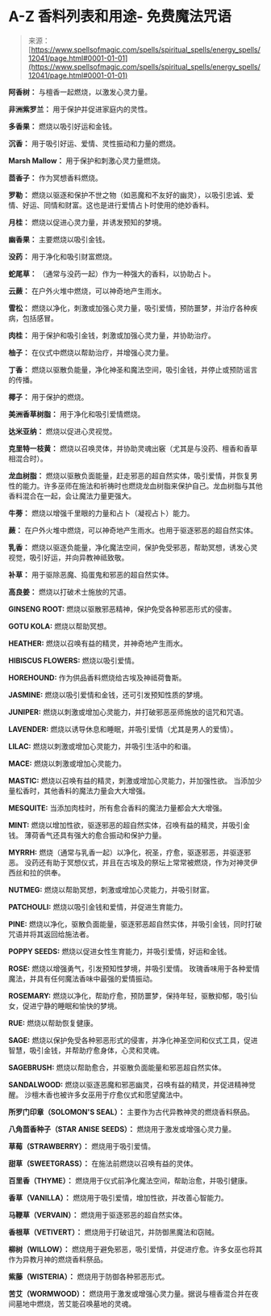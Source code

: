<!--yml

类别: 未分类

日期: 2024-06-12 18:49:30

-->

# A-Z 香料列表和用途- 免费魔法咒语

> 来源：[https://www.spellsofmagic.com/spells/spiritual_spells/energy_spells/12041/page.html#0001-01-01](https://www.spellsofmagic.com/spells/spiritual_spells/energy_spells/12041/page.html#0001-01-01)

**阿香树：** 与檀香一起燃烧，以激发心灵力量。

**非洲紫罗兰：** 用于保护并促进家庭内的灵性。

**多香果：** 燃烧以吸引好运和金钱。

**沉香：** 用于吸引好运、爱情、灵性振动和力量的燃烧。

**Marsh Mallow：** 用于保护和刺激心灵力量燃烧。

**茴香子：** 作为冥想香料燃烧。

**罗勒：** 燃烧以驱逐和保护不世之物（如恶魔和不友好的幽灵），以吸引忠诚、爱情、好运、同情和财富。这也是进行爱情占卜时使用的绝妙香料。

**月桂：** 燃烧以促进心灵力量，并诱发预知的梦境。

**幽香果：** 主要燃烧以吸引金钱。

**没药：** 用于净化和吸引财富燃烧。

**蛇尾草：** （通常与没药一起）作为一种强大的香料，以协助占卜。

**云蕨：** 在户外火堆中燃烧，可以神奇地产生雨水。

**雪松：** 燃烧以净化，刺激或加强心灵力量，吸引爱情，预防噩梦，并治疗各种疾病，包括感冒。

**肉桂：** 用于保护和吸引金钱，刺激或加强心灵力量，并协助治疗。

**柚子：** 在仪式中燃烧以帮助治疗，并增强心灵力量。

**丁香：** 燃烧以驱散负能量，净化神圣和魔法空间，吸引金钱，并停止或预防谣言的传播。

**椰子：** 用于保护的燃烧。

**美洲香草树脂：** 用于净化和吸引爱情燃烧。

**达米亚纳：** 燃烧以促进心灵视觉。

**克里特一枝黄：** 燃烧以召唤灵体，并协助灵魂出竅（尤其是与没药、檀香和香草相混合时）。

**龙血树脂：** 燃烧以驱散负面能量，赶走邪恶的超自然实体，吸引爱情，并恢复男性的能力。许多巫师在施法和祈祷时也燃烧龙血树脂来保护自己。龙血树脂与其他香料混合在一起，会让魔法力量更强大。

**牛蒡：** 燃烧以增强千里眼的力量和占卜（凝视占卜）能力。

**蕨：** 在户外火堆中燃烧，可以神奇地产生雨水。也用于驱逐邪恶的超自然实体。

**乳香：** 燃烧以驱逐负能量，净化魔法空间，保护免受邪恶，帮助冥想，诱发心灵视觉，吸引好运，并向异教神祗致敬。

**补草：** 用于驱除恶魔、捣蛋鬼和邪恶的超自然实体。

**高良姜：** 燃烧以打破术士施放的咒语。

**GINSENG ROOT:** 燃烧以驱散邪恶精神，保护免受各种邪恶形式的侵害。

**GOTU KOLA:** 燃烧以帮助冥想。

**HEATHER:** 燃烧以召唤有益的精灵，并神奇地产生雨水。

**HIBISCUS FLOWERS:** 燃烧以吸引爱情。

**HOREHOUND:** 作为供品香料燃烧给古埃及神祗荷鲁斯。

**JASMINE:** 燃烧以吸引爱情和金钱，还可引发预知性质的梦境。

**JUNIPER:** 燃烧以刺激或增加心灵能力，并打破邪恶巫师施放的诅咒和咒语。

**LAVENDER:** 燃烧以诱导休息和睡眠，并吸引爱情（尤其是男人的爱情）。

**LILAC:** 燃烧以刺激或增加心灵能力，并吸引生活中的和谐。

**MACE:** 燃烧以刺激或增加心灵能力。

**MASTIC:** 燃烧以召唤有益的精灵，刺激或增加心灵能力，并加强性欲。 当添加少量松香时，其他香料的魔法力量会大大增强。

**MESQUITE:** 当添加肉桂时，所有愈合香料的魔法力量都会大大增强。

**MINT:** 燃烧以增加性欲，驱逐邪恶的超自然实体，召唤有益的精灵，并吸引金钱。 薄荷香气还具有强大的愈合振动和保护力量。

**MYRRH:** 燃烧（通常与乳香一起）以净化，祝圣，疗愈，驱逐邪恶，并驱逐邪恶。 没药还有助于冥想仪式，并且在古埃及的祭坛上常常被燃烧，作为对神灵伊西丝和拉的供奉。

**NUTMEG:** 燃烧以帮助冥想，刺激或增加心灵能力，并吸引财富。

**PATCHOULI:** 燃烧以吸引金钱和爱情，并促进生育能力。

**PINE:** 燃烧以净化，驱散负面能量，驱逐邪恶超自然实体，并吸引金钱，同时打破咒语并将其返回给施法者。

**POPPY SEEDS:** 燃烧以促进女性生育能力，并吸引爱情，好运和金钱。

**ROSE:** 燃烧以增强勇气，引发预知性梦境，并吸引爱情。 玫瑰香味用于各种爱情魔法，并具有任何魔法香味中最强的爱情振动。

**ROSEMARY:** 燃烧以净化，帮助疗愈，预防噩梦，保持年轻，驱散抑郁，吸引仙女，促进宁静的睡眠和愉快的梦境。

**RUE:** 燃烧以帮助恢复健康。

**SAGE:** 燃烧以保护免受各种邪恶形式的侵害，并净化神圣空间和仪式工具，促进智慧，吸引金钱，并帮助疗愈身体，心灵和灵魂。

**SAGEBRUSH:** 燃烧以帮助愈合，并驱散负面能量和邪恶超自然实体。

**SANDALWOOD:** 燃烧以驱逐恶魔和邪恶幽灵，召唤有益的精灵，并促进精神觉醒。 沙檀木香也被许多女巫用于疗愈仪式和愿望魔法中。

**所罗门印章（SOLOMON'S SEAL）：** 主要作为古代异教神灵的燃烧香料祭品。

**八角茴香种子（STAR ANISE SEEDS）：** 燃烧用于激发或增强心灵力量。

**草莓（STRAWBERRY）：** 燃烧用于吸引爱情。

**甜草（SWEETGRASS）：** 在施法前燃烧以召唤有益的灵体。

**百里香（THYME）：** 燃烧用于仪式前净化魔法空间，帮助治愈，并吸引健康。

**香草（VANILLA）：** 燃烧用于吸引爱情，增加性欲，并改善心智能力。

**马鞭草（VERVAIN）：** 燃烧用于驱逐邪恶的超自然实体。

**香根草（VETIVERT）：** 燃烧用于打破诅咒，并防御黑魔法和窃贼。

**柳树（WILLOW）：** 燃烧用于避免邪恶，吸引爱情，并促进疗愈。许多女巫也将其作为异教月神的燃烧香料祭品。

**紫藤（WISTERIA）：** 燃烧用于防御各种邪恶形式。

**苦艾（WORMWOOD）：** 燃烧用于激发或增强心灵力量。据说与檀香混合并在夜间墓地中燃烧，苦艾能召唤墓地的灵魂。
